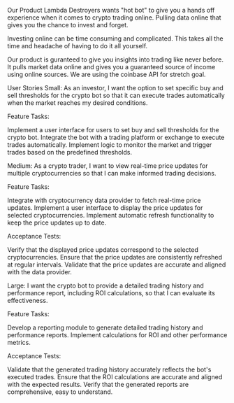 
Our Product
Lambda Destroyers wants "hot bot" to give you a hands off experience when it comes to crypto trading online. Pulling data online that gives you the chance to invest and forget.

Investing online can be time consuming and complicated. This takes all the time and headache of having to do it all yourself.

Our product is guranteed to give you insights into trading like never before. It pulls market data online and gives you a guaranteed source of income using online sources.
We are using the coinbase API for stretch goal. 


  User Stories
Small: As an investor, I want the option to set specific buy and sell thresholds for the crypto bot so that it can execute trades automatically when the market reaches my desired conditions.

Feature Tasks:

Implement a user interface for users to set buy and sell thresholds for the crypto bot.
Integrate the bot with a trading platform or exchange to execute trades automatically.
Implement logic to monitor the market and trigger trades based on the predefined thresholds.



Medium: As a crypto trader, I want to view real-time price updates for multiple cryptocurrencies so that I can make informed trading decisions.

Feature Tasks:

Integrate with cryptocurrency data provider to fetch real-time price updates.
Implement a user interface to display the price updates for selected cryptocurrencies.
Implement automatic refresh functionality to keep the price updates up to date.

Acceptance Tests:

Verify that the displayed price updates correspond to the selected cryptocurrencies.
Ensure that the price updates are consistently refreshed at regular intervals.
Validate that the price updates are accurate and aligned with the data provider.



Large: I want the crypto bot to provide a detailed trading history and performance report, including ROI calculations, so that I can evaluate its effectiveness.

Feature Tasks:

Develop a reporting module to generate detailed trading history and performance reports.
Implement calculations for ROI and other performance metrics.

Acceptance Tests:

Validate that the generated trading history accurately reflects the bot's executed trades.
Ensure that the ROI calculations are accurate and aligned with the expected results.
Verify that the generated reports are comprehensive, easy to understand.


